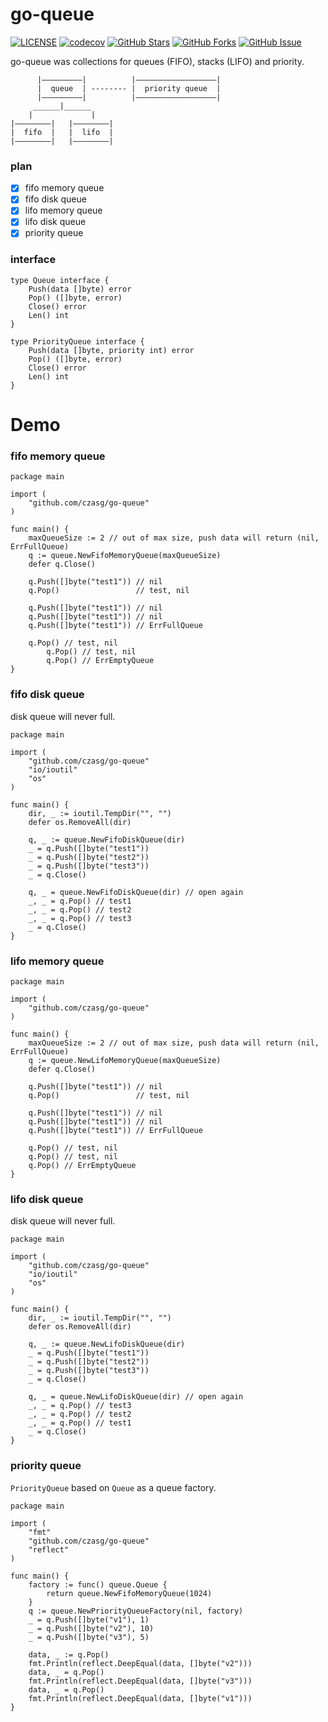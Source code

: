 # go-queue
[![LICENSE](https://img.shields.io/github/license/mashape/apistatus.svg?style=flat-square&label=License)](https://github.com/czasg/go-queue/blob/master/LICENSE)
[![codecov](https://codecov.io/gh/czasg/go-queue/branch/main/graph/badge.svg?token=GMXXOKC4P8)](https://codecov.io/gh/czasg/go-queue)
[![GitHub Stars](https://img.shields.io/github/stars/czasg/go-queue.svg?style=flat-square&label=Stars&logo=github)](https://github.com/czasg/go-queue/stargazers)
[![GitHub Forks](https://img.shields.io/github/forks/czasg/go-queue.svg?style=flat-square&label=Forks&logo=github)](https://github.com/czasg/go-queue/network/members)
[![GitHub Issue](https://img.shields.io/github/issues/czasg/go-queue.svg?style=flat-square&label=Issues&logo=github)](https://github.com/czasg/go-queue/issues)


go-queue was collections for queues (FIFO), stacks (LIFO) and priority.

```text
      |—————————|          |——————————————————|               
      |  queue  | -------- |  priority queue  |
      |—————————|          |——————————————————|
     ______|______
    |             |
|————————|   |————————|
|  fifo  |   |  lifo  |
|————————|   |————————|
```

### plan
- [x] fifo memory queue
- [x] fifo disk queue
- [x] lifo memory queue
- [x] lifo disk queue
- [x] priority queue

### interface
```golang
type Queue interface {
	Push(data []byte) error
	Pop() ([]byte, error)
	Close() error
	Len() int
}

type PriorityQueue interface {
	Push(data []byte, priority int) error
	Pop() ([]byte, error)
	Close() error
	Len() int
}
```

# Demo
### fifo memory queue
```golang
package main

import (
	"github.com/czasg/go-queue"
)

func main() {
	maxQueueSize := 2 // out of max size, push data will return (nil, ErrFullQueue)
	q := queue.NewFifoMemoryQueue(maxQueueSize)
	defer q.Close()

	q.Push([]byte("test1")) // nil
	q.Pop()                 // test, nil

	q.Push([]byte("test1")) // nil
   	q.Push([]byte("test1")) // nil
   	q.Push([]byte("test1")) // ErrFullQueue

   	q.Pop() // test, nil
    	q.Pop() // test, nil
    	q.Pop() // ErrEmptyQueue
}
```

### fifo disk queue
disk queue will never full.
```golang
package main

import (
	"github.com/czasg/go-queue"
	"io/ioutil"
	"os"
)

func main() {
	dir, _ := ioutil.TempDir("", "")
	defer os.RemoveAll(dir)
	
	q, _ := queue.NewFifoDiskQueue(dir)
	_ = q.Push([]byte("test1"))
	_ = q.Push([]byte("test2"))
	_ = q.Push([]byte("test3"))
	_ = q.Close()

	q, _ = queue.NewFifoDiskQueue(dir) // open again
	_, _ = q.Pop() // test1
	_, _ = q.Pop() // test2
	_, _ = q.Pop() // test3
	_ = q.Close()
}
```

### lifo memory queue
```golang
package main

import (
	"github.com/czasg/go-queue"
)

func main() {
	maxQueueSize := 2 // out of max size, push data will return (nil, ErrFullQueue)
	q := queue.NewLifoMemoryQueue(maxQueueSize)
	defer q.Close()

	q.Push([]byte("test1")) // nil
	q.Pop()                 // test, nil

	q.Push([]byte("test1")) // nil
	q.Push([]byte("test1")) // nil
	q.Push([]byte("test1")) // ErrFullQueue

	q.Pop() // test, nil
	q.Pop() // test, nil
	q.Pop() // ErrEmptyQueue
}
```

### lifo disk queue
disk queue will never full.
```golang
package main

import (
	"github.com/czasg/go-queue"
	"io/ioutil"
	"os"
)

func main() {
	dir, _ := ioutil.TempDir("", "")
	defer os.RemoveAll(dir)

	q, _ := queue.NewLifoDiskQueue(dir)
	_ = q.Push([]byte("test1"))
	_ = q.Push([]byte("test2"))
	_ = q.Push([]byte("test3"))
	_ = q.Close()

	q, _ = queue.NewLifoDiskQueue(dir) // open again
	_, _ = q.Pop() // test3
	_, _ = q.Pop() // test2
	_, _ = q.Pop() // test1
	_ = q.Close()
}
```

### priority queue
`PriorityQueue` based on `Queue` as a queue factory.
```golang
package main

import (
	"fmt"
	"github.com/czasg/go-queue"
	"reflect"
)

func main() {
	factory := func() queue.Queue {
		return queue.NewFifoMemoryQueue(1024)
	}
	q := queue.NewPriorityQueueFactory(nil, factory)
	_ = q.Push([]byte("v1"), 1)
	_ = q.Push([]byte("v2"), 10)
	_ = q.Push([]byte("v3"), 5)

	data, _ := q.Pop()
	fmt.Println(reflect.DeepEqual(data, []byte("v2")))
	data, _ = q.Pop()
	fmt.Println(reflect.DeepEqual(data, []byte("v3")))
	data, _ = q.Pop()
	fmt.Println(reflect.DeepEqual(data, []byte("v1")))
}
```
